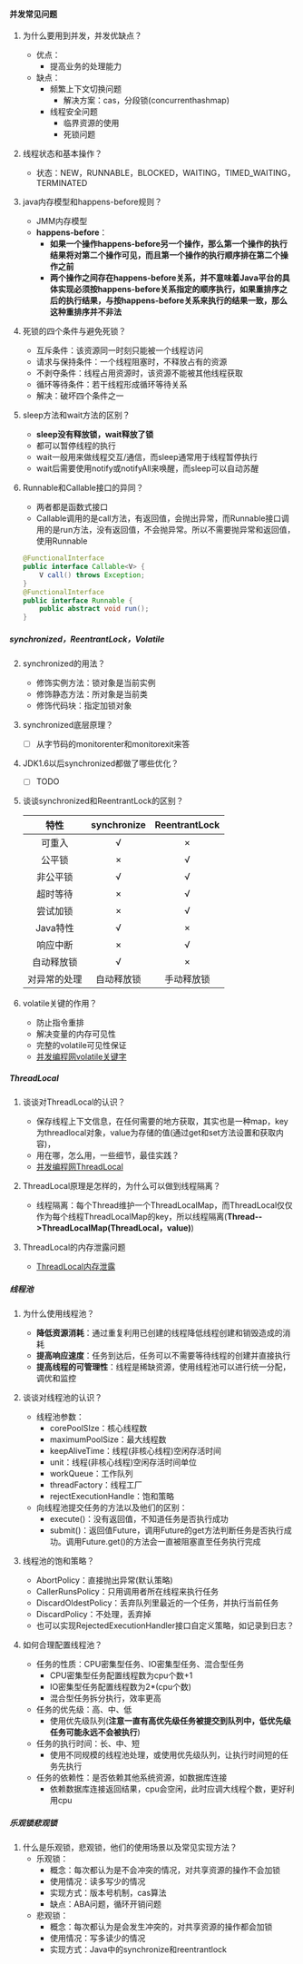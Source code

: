 #### 并发常见问题

1. 为什么要用到并发，并发优缺点？
   - 优点：
     - 提高业务的处理能力
   - 缺点：
     - 频繁上下文切换问题
       - 解决方案：cas，分段锁(concurrenthashmap)
     - 线程安全问题
       - 临界资源的使用
       - 死锁问题
   
2. 线程状态和基本操作？
   
   - 状态：NEW，RUNNABLE，BLOCKED，WAITING，TIMED_WAITING，TERMINATED
   
3. java内存模型和happens-before规则？
   
   - JMM内存模型
   - **happens-before**：
     - **如果一个操作happens-before另一个操作，那么第一个操作的执行结果将对第二个操作可见，而且第一个操作的执行顺序排在第二个操作之前**
     - **两个操作之间存在happens-before关系，并不意味着Java平台的具体实现必须按happens-before关系指定的顺序执行，如果重排序之后的执行结果，与按happens-before关系来执行的结果一致，那么这种重排序并不非法**
   
4. 死锁的四个条件与避免死锁？
   - 互斥条件：该资源同一时刻只能被一个线程访问
   - 请求与保持条件：一个线程阻塞时，不释放占有的资源
   - 不剥夺条件：线程占用资源时，该资源不能被其他线程获取
   - 循环等待条件：若干线程形成循环等待关系
   - 解决：破坏四个条件之一
   
5. sleep方法和wait方法的区别？
   - **sleep没有释放锁，wait释放了锁**
   - 都可以暂停线程的执行
   - wait一般用来做线程交互/通信，而sleep通常用于线程暂停执行
   - wait后需要使用notify或notifyAll来唤醒，而sleep可以自动苏醒
   
6. Runnable和Callable接口的异同？

   - 两者都是函数式接口
   - Callable调用的是call方法，有返回值，会抛出异常，而Runnable接口调用的是run方法，没有返回值，不会抛异常。所以不需要抛异常和返回值，使用Runnable

   ```java
   @FunctionalInterface
   public interface Callable<V> {
       V call() throws Exception;
   }
   @FunctionalInterface
   public interface Runnable {
       public abstract void run();
   }
   ```


##### synchronized，ReentrantLock，Volatile

2. synchronized的用法？
   - 修饰实例方法：锁对象是当前实例
   - 修饰静态方法：所对象是当前类
   - 修饰代码块：指定加锁对象

3. synchronized底层原理？

   - [ ] 从字节码的monitorenter和monitorexit来答

4. JDK1.6以后synchronized都做了哪些优化？

   - [ ] TODO

5. 谈谈synchronized和ReentrantLock的区别？

   |     特性     | synchronize | ReentrantLock |
   | :----------: | :---------: | :-----------: |
   |    可重入    |      √      |       ×       |
   |    公平锁    |      ×      |       √       |
   |   非公平锁   |      √      |       √       |
   |   超时等待   |      ×      |       √       |
   |   尝试加锁   |      ×      |       √       |
   |   Java特性   |      √      |       ×       |
   |   响应中断   |      ×      |       √       |
   |  自动释放锁  |      √      |       ×       |
   | 对异常的处理 | 自动释放锁  |  手动释放锁   |

6. volatile关键的作用？

   - 防止指令重排
   - 解决变量的内存可见性
   - 完整的volatile可见性保证
   - [并发编程网volatile关键字](http://ifeve.com/java-volatile关键字/)

##### ThreadLocal

1. 谈谈对ThreadLocal的认识？

   - 保存线程上下文信息，在任何需要的地方获取，其实也是一种map，key为threadlocal对象，value为存储的值(通过get和set方法设置和获取内容)，
   - 用在哪，怎么用，一些细节，最佳实践？
   - [并发编程网ThreadLocal](http://ifeve.com/手撕面试题threadlocal！！！/)
2. ThreadLocal原理是怎样的，为什么可以做到线程隔离？

   - 线程隔离：每个Thread维护一个ThreadLocalMap，而ThreadLocal仅仅作为每个线程ThreadLocalMap的key，所以线程隔离(**Thread-->ThreadLocalMap(ThreadLocal，value)**)
3. ThreadLocal的内存泄露问题
   - [ThreadLocal内存泄露](http://ifeve.com/使用threadlocal不当可能会导致内存泄露/)

##### 线程池

1. 为什么使用线程池？

   - **降低资源消耗**：通过重复利用已创建的线程降低线程创建和销毁造成的消耗
   - **提高响应速度**：任务到达后，任务可以不需要等待线程的创建并直接执行
   - **提高线程的可管理性**：线程是稀缺资源，使用线程池可以进行统一分配，调优和监控
2. 谈谈对线程池的认识？
   - 线程池参数：
     - corePoolSIze：核心线程数
     - maximumPoolSize：最大线程数
     - keepAliveTime：线程(非核心线程)空闲存活时间
     - unit：线程(非核心线程)空闲存活时间单位
     - workQueue：工作队列
     - threadFactory：线程工厂
     - rejectExecutionHandle：饱和策略
   - 向线程池提交任务的方法以及他们的区别：
     - execute()：没有返回值，不知道任务是否执行成功
     - submit()：返回值Future，调用Future的get方法判断任务是否执行成功。调用Future.get()的方法会一直被阻塞直至任务执行完成
3. 线程池的饱和策略？
   - AbortPolicy：直接抛出异常(默认策略)
   - CallerRunsPolicy：只用调用者所在线程来执行任务
   - DiscardOldestPolicy：丢弃队列里最近的一个任务，并执行当前任务
   - DiscardPolicy：不处理，丢弃掉
   - 也可以实现RejectedExecutionHandler接口自定义策略，如记录到日志？
4. 如何合理配置线程池？
   - 任务的性质：CPU密集型任务、IO密集型任务、混合型任务
     - CPU密集型任务配置线程数为cpu个数+1
     - IO密集型任务配置线程数为2*(cpu个数)
     - 混合型任务拆分执行，效率更高
   - 任务的优先级：高、中、低
     - 使用优先级队列(**注意一直有高优先级任务被提交到队列中，低优先级任务可能永远不会被执行**)
   - 任务的执行时间：长、中、短
     - 使用不同规模的线程池处理，或使用优先级队列，让执行时间短的任务先执行
   - 任务的依赖性：是否依赖其他系统资源，如数据库连接
     - 依赖数据库连接返回结果，cpu会空闲，此时应调大线程个数，更好利用cpu

##### 乐观锁悲观锁

1. 什么是乐观锁，悲观锁，他们的使用场景以及常见实现方法？
   - 乐观锁：
     - 概念：每次都认为是不会冲突的情况，对共享资源的操作不会加锁
     - 使用情况：读多写少的情况
     - 实现方式：版本号机制，cas算法
     - 缺点：ABA问题，循环开销问题
   - 悲观锁：
     - 概念：每次都认为是会发生冲突的，对共享资源的操作都会加锁
     - 使用情况：写多读少的情况
     - 实现方式：Java中的synchronize和reentrantlock